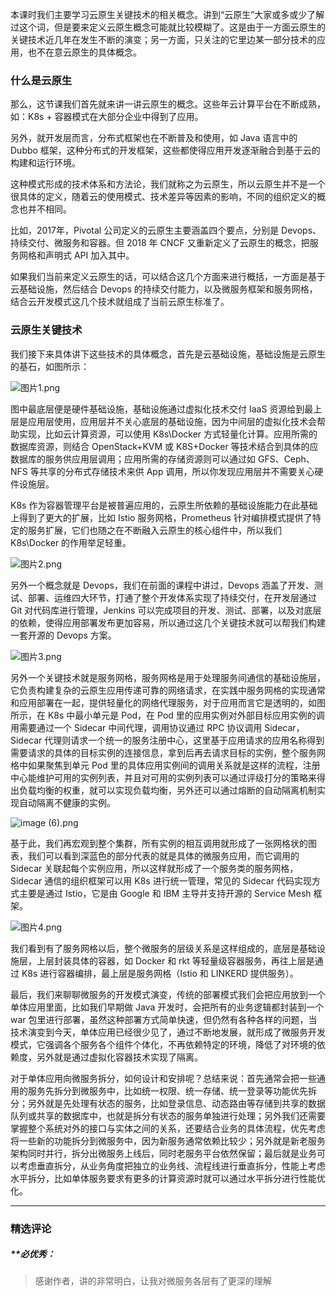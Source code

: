 <p data-nodeid="39945" class="">本课时我们主要学习云原生关键技术的相关概念。讲到“云原生”大家或多或少了解过这个词，但是要来定义云原生概念可能就比较模糊了。这是由于一方面云原生的关键技术近几年在发生不断的演变；另一方面，只关注的它里边某一部分技术的应用，也不在意云原生的具体概念。</p>





<h3 data-nodeid="39399">什么是云原生</h3>
<p data-nodeid="39400">那么，这节课我们首先就来讲一讲云原生的概念。这些年云计算平台在不断成熟，如：K8s + 容器模式在大部分企业中得到了应用。</p>
<p data-nodeid="39401">另外，就开发层而言，分布式框架也在不断普及和使用，如 Java 语言中的 Dubbo 框架，这种分布式的开发框架，这些都使得应用开发逐渐融合到基于云的构建和运行环境。</p>
<p data-nodeid="39402">这种模式形成的技术体系和方法论，我们就称之为云原生，所以云原生并不是一个很具体的定义，随着云的使用模式、技术差异等因素的影响，不同的组织定义的概念也并不相同。</p>
<p data-nodeid="39403">比如，2017年，Pivotal 公司定义的云原生主要涵盖四个要点，分别是 Devops、持续交付、微服务和容器。但 2018 年 CNCF 又重新定义了云原生的概念，把服务网格和声明式 API 加入其中。</p>
<p data-nodeid="39404">如果我们当前来定义云原生的话，可以结合这几个方面来进行概括，一方面是基于云基础设施，然后结合 Devops 的持续交付能力，以及微服务框架和服务网格，结合云开发模式这几个技术就组成了当前云原生标准了。</p>
<h3 data-nodeid="39405">云原生关键技术</h3>
<p data-nodeid="40171">我们接下来具体讲下这些技术的具体概念，首先是云基础设施，基础设施是云原生的基石，如图所示：</p>
<p data-nodeid="40172" class=""><img src="https://s0.lgstatic.com/i/image/M00/26/40/CgqCHl7xs2yAAbENAAECy_O4FQE223.png" alt="图片1.png" data-nodeid="40176"></p>


<p data-nodeid="40293" class="">图中最底层便是硬件基础设施，基础设施通过虚拟化技术交付 IaaS 资源给到最上层是应用层使用，应用层并不关心底层的基础设施，因为中间层的虚拟化技术会帮助实现，比如云计算资源，可以使用 K8s\Docker 方式轻量化计算。应用所需的数据库资源，则结合 OpenStack+KVM 或 K8S+Docker 等技术结合到具体的应数据库的服务供应用层调用；应用所需的存储资源则可以通过如 GFS、Ceph、NFS 等共享的分布式存储技术来供 App 调用，所以你发现应用层并不需要关心硬件设施层。</p>

<p data-nodeid="40521">K8s 作为容器管理平台是被普遍应用的，云原生所依赖的基础设施能力在此基础上得到了更大的扩展，比如 Istio 服务网格，Prometheus 针对编排模式提供了特定的服务扩展，它们也随之在不断融入云原生的核心组件中，所以我们 K8s\Docker 的作用举足轻重。</p>
<p data-nodeid="40522" class=""><img src="https://s0.lgstatic.com/i/image/M00/26/34/Ciqc1F7xs3-AXRATAAGNS6GpNy8059.png" alt="图片2.png" data-nodeid="40528"></p>


<p data-nodeid="40753">另外一个概念就是 Devops，我们在前面的课程中讲过，Devops 涵盖了开发、测试、部署、运维四大环节，打通了整个开发体系实现了持续交付，在开发层通过 Git 对代码库进行管理，Jenkins 可以完成项目的开发、测试、部署，以及对底层的依赖，使得应用部署发布更加容易，所以通过这几个关键技术就可以帮我们构建一套开源的 Devops 方案。</p>
<p data-nodeid="40754" class=""><img src="https://s0.lgstatic.com/i/image/M00/26/40/CgqCHl7xs4yAHNE4AADh1KsRsBM428.png" alt="图片3.png" data-nodeid="40758"></p>


<p data-nodeid="41325">另外一个关键技术就是服务网格，服务网格是用于处理服务间通信的基础设施层，它负责构建复杂的云原生应用传递可靠的网络请求，在实践中服务网格的实现通常和应用部署在一起，提供轻量化的网络代理服务，对于应用而言它是透明的，如图所示，在 K8s 中最小单元是 Pod，在 Pod 里的应用实例对外部目标应用实例的调用需要通过一个 Sidecar 中间代理，调用协议通过 RPC 协议调用 Sidecar，Sidecar 代理则请求一个统一的服务注册中心，这里基于应用请求的应用名称得到需要请求的具体的目标实例的连接信息，拿到后再去请求目标的实例，整个服务网格中如果聚焦到单元 Pod 里的具体应用实例间的调用关系就是这样的流程，注册中心能维护可用的实例列表，并且对可用的实例列表可以通过评级打分的策略来得出负载均衡的权重，就可以实现负载均衡，另外还可以通过熔断的自动隔离机制实现自动隔离不健康的实例。</p>
<p data-nodeid="41326" class="te-preview-highlight"><img src="https://s0.lgstatic.com/i/image/M00/26/40/CgqCHl7xs7GAGwXYAAMc5moEoWI792.png" alt="image (6).png" data-nodeid="41334"></p>




<p data-nodeid="39415">基于此，我们再宏观到整个集群，所有实例的相互调用就形成了一张网格状的图表，我们可以看到深蓝色的部分代表的就是具体的微服务应用，而它调用的 Sidecar 关联起每个实例应用，所以这样就形成了一个服务类的服务网格，Sidecar 通信的组织框架可以用 K8s 进行统一管理，常见的 Sidecar 代码实现方式主要是通过 Istio，它是由 Google 和 IBM 主导并支持开源的 Service Mesh 框架。</p>
<p data-nodeid="41213" class=""><img src="https://s0.lgstatic.com/i/image/M00/26/40/CgqCHl7xs5yAFxMBAAOf2lLXlXI686.png" alt="图片4.png" data-nodeid="41216"></p>

<p data-nodeid="39417">我们看到有了服务网格以后，整个微服务的层级关系是这样组成的，底层是基础设施层，上层封装具体的容器，如 Docker 和 rkt 等轻量级容器服务，再往上层是通过 K8s 进行容器编排，最上层是服务网格（Istio 和 LINKERD 提供服务）。</p>
<p data-nodeid="39418">最后，我们来聊聊微服务的开发模式演变，传统的部署模式我们会把应用放到一个单体应用里面，比如我们早期做 Java 开发时，会把所有的业务逻辑都封装到一个 war 包里进行部署，虽然这种部署方式简单快速，但仍然有各种各样的问题，当技术演变到今天，单体应用已经很少见了，通过不断地发展，就形成了微服务开发模式，它强调各个服务各个组件个体化，不再依赖特定的环境，降低了对环境的依赖度，另外就是通过虚拟化容器技术实现了隔离。</p>
<p data-nodeid="39419">对于单体应用向微服务拆分，如何设计和安排呢？总结来说：首先通常会把一些通用的服务先拆分到微服务中，比如统一权限、统一存储、统一登录等功能优先拆分；另外就是先处理有状态的服务，比如登录信息、动态路由等存储到共享的数据队列或共享的数据库中，也就是拆分有状态的服务单独进行处理；另外我们还需要掌握整个系统对外的接口与实体之间的关系，还要结合业务的具体流程，优先考虑将一些新的功能拆分到微服务中，因为新服务通常依赖比较少；另外就是新老服务架构同时并行，拆分出微服务上线后，同时老服务平台依然保留；最后就是业务可以考虑垂直拆分，从业务角度把独立的业务线、流程线进行垂直拆分，性能上考虑水平拆分，比如单体服务要求有更多的计算资源时就可以通过水平拆分进行性能优化。</p>

---

### 精选评论

##### **必优秀：
> 感谢作者，讲的非常明白，让我对微服务各层有了更深的理解

